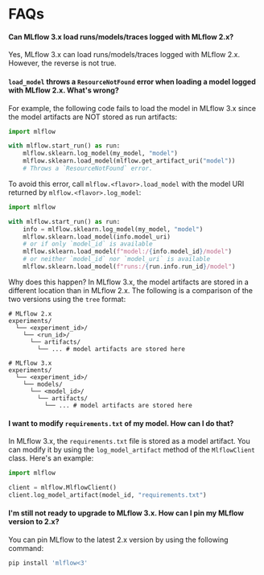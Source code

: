 # FAQs

#### Can MLflow 3.x load runs/models/traces logged with MLflow 2.x?

Yes, MLflow 3.x can load runs/models/traces logged with MLflow 2.x. However, the reverse is not true.

#### `load_model` throws a `ResourceNotFound` error when loading a model logged with MLflow 2.x. What's wrong?

For example, the following code fails to load the model in MLflow 3.x since the model artifacts are NOT stored as run artifacts:

```python
import mlflow

with mlflow.start_run() as run:
    mlflow.sklearn.log_model(my_model, "model")
    mlflow.sklearn.load_model(mlflow.get_artifact_uri("model"))
    # Throws a `ResourceNotFound` error.
```

To avoid this error, call `mlflow.<flavor>.load_model` with the model URI returned by `mlflow.<flavor>.log_model`:

```python
import mlflow

with mlflow.start_run() as run:
    info = mlflow.sklearn.log_model(my_model, "model")
    mlflow.sklearn.load_model(info.model_uri)
    # or if only `model_id` is available
    mlflow.sklearn.load_model(f"model:/{info.model_id}/model")
    # or neither `model_id` nor `model_uri` is available
    mlflow.sklearn.load_model(f"runs:/{run.info.run_id}/model")
```

Why does this happen? In MLflow 3.x, the model artifacts are stored in a different location than in MLflow 2.x. The following is a comparison of the two versions using the `tree` format:

```shell
# MLflow 2.x
experiments/
  └── <experiment_id>/
    └── <run_id>/
      └── artifacts/
        └── ... # model artifacts are stored here

# MLflow 3.x
experiments/
  └── <experiment_id>/
    └── models/
      └── <model_id>/
        └── artifacts/
          └── ... # model artifacts are stored here
```

#### I want to modify `requirements.txt` of my model. How can I do that?

In MLflow 3.x, the `requirements.txt` file is stored as a model artifact. You can modify it by using the `log_model_artifact` method of the `MlflowClient` class. Here's an example:

```python
import mlflow

client = mlflow.MlflowClient()
client.log_model_artifact(model_id, "requirements.txt")
```

#### I'm still not ready to upgrade to MLflow 3.x. How can I pin my MLflow version to 2.x?

You can pin MLflow to the latest 2.x version by using the following command:

```bash
pip install 'mlflow<3'
```
